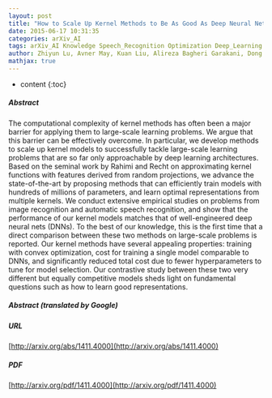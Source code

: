 ```yaml
---
layout: post
title: "How to Scale Up Kernel Methods to Be As Good As Deep Neural Nets"
date: 2015-06-17 10:31:35
categories: arXiv_AI
tags: arXiv_AI Knowledge Speech_Recognition Optimization Deep_Learning Recognition
author: Zhiyun Lu, Avner May, Kuan Liu, Alireza Bagheri Garakani, Dong Guo, Aur&#xe9;lien Bellet, Linxi Fan, Michael Collins, Brian Kingsbury, Michael Picheny, Fei Sha
mathjax: true
---
```


* content
{:toc}

##### Abstract
The computational complexity of kernel methods has often been a major barrier for applying them to large-scale learning problems. We argue that this barrier can be effectively overcome. In particular, we develop methods to scale up kernel models to successfully tackle large-scale learning problems that are so far only approachable by deep learning architectures. Based on the seminal work by Rahimi and Recht on approximating kernel functions with features derived from random projections, we advance the state-of-the-art by proposing methods that can efficiently train models with hundreds of millions of parameters, and learn optimal representations from multiple kernels. We conduct extensive empirical studies on problems from image recognition and automatic speech recognition, and show that the performance of our kernel models matches that of well-engineered deep neural nets (DNNs). To the best of our knowledge, this is the first time that a direct comparison between these two methods on large-scale problems is reported. Our kernel methods have several appealing properties: training with convex optimization, cost for training a single model comparable to DNNs, and significantly reduced total cost due to fewer hyperparameters to tune for model selection. Our contrastive study between these two very different but equally competitive models sheds light on fundamental questions such as how to learn good representations.

##### Abstract (translated by Google)


##### URL
[http://arxiv.org/abs/1411.4000](http://arxiv.org/abs/1411.4000)

##### PDF
[http://arxiv.org/pdf/1411.4000](http://arxiv.org/pdf/1411.4000)

